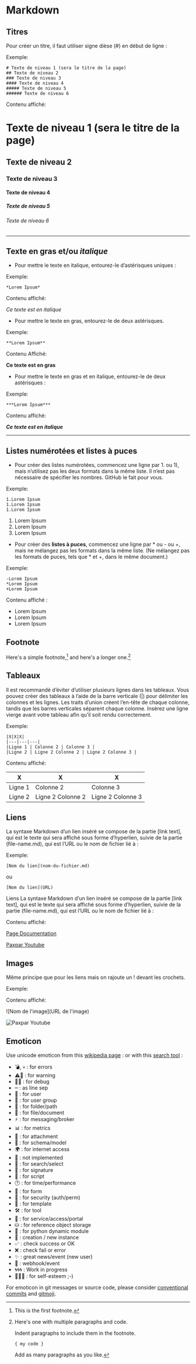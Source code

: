 # Markdown 

## Titres

Pour créer un titre, il faut utiliser signe dièse (#) en début de ligne :

Exemple:

    # Texte de niveau 1 (sera le titre de la page)
    ## Texte de niveau 2
    ### Texte de niveau 3
    #### Texte de niveau 4
    ##### Texte de niveau 5
    ###### Texte de niveau 6    

Contenu affiché:
# Texte de niveau 1 (sera le titre de la page)
## Texte de niveau 2
### Texte de niveau 3
#### Texte de niveau 4
##### Texte de niveau 5
###### Texte de niveau 6  

---

## Texte en **gras** et/ou *italique*

- Pour mettre le texte en italique, entourez-le d’astérisques uniques :

Exemple:

    *Lorem Ipsum* 

Contenu affiché:

 *Ce texte est en italique*


- Pour mettre le texte en gras, entourez-le de deux astérisques. 

Exemple:

    **Lorem Ipsum** 

 
Contenu Affiché:

**Ce texte est en gras**

- Pour mettre le texte en gras et en italique, entourez-le de deux astérisques :

Exemple:
    
    ***Lorem Ipsum*** 

Contenu affiché:

 ***Ce texte est en italique***

---

## Listes numérotées et listes à puces

- Pour créer des listes numérotées, commencez une ligne par 1. ou 1), 
mais n’utilisez pas les deux formats dans la même liste. Il n’est pas nécessaire de spécifier les nombres. GitHub le fait pour vous.

Exemple:

    1.Lorem Ipsum
    1.Lorem Ipsum
    1.Lorem Ipsum


1. Lorem Ipsum
1. Lorem Ipsum
1. Lorem Ipsum

- Pour créer des **listes à puces**, commencez une ligne par * ou - ou +, mais ne mélangez pas les formats dans la même liste. (Ne mélangez pas les formats de puces, tels que * et +, dans le même document.)

Exemple:

    -Lorem Ipsum
    *Lorem Ipsum
    +Lorem Ipsum

Contenu affiché :

- Lorem Ipsum
- Lorem Ipsum
- Lorem Ipsum


## Footnote

Here's a simple footnote,[^1] and here's a longer one.[^bignote]

[^1]: This is the first footnote.

[^bignote]: Here's one with multiple paragraphs and code.

    Indent paragraphs to include them in the footnote.

    `{ my code }`

    Add as many paragraphs as you like.

    
## Tableaux

 Il est recommandé d’éviter d’utiliser plusieurs lignes dans les tableaux. Vous pouvez créer des tableaux à l’aide de la barre verticale (|) pour délimiter les colonnes et les lignes. Les traits d’union créent l’en-tête de chaque colonne, tandis que les barres verticales séparent chaque colonne. Insérez une ligne vierge avant votre tableau afin qu’il soit rendu correctement.

 Exemple: 

    |X|X|X|
    |---|---|---|
    |Ligne 1 | Colonne 2 | Colonne 3 |
    |Ligne 2 | Ligne 2 Colonne 2 | Ligne 2 Colonne 3 |

Contenu affiché:

|X|X|X|
|---|---|---|
|Ligne 1 | Colonne 2 | Colonne 3 |
|Ligne 2 | Ligne 2 Colonne 2 | Ligne 2 Colonne 3 |

## Liens

La syntaxe Markdown d’un lien inséré se compose de la partie [link text], qui est le texte qui sera affiché sous forme d’hyperlien, suivie de la partie (file-name.md), qui est l’URL ou le nom de fichier lié à :

Exemple:

    [Nom du lien](nom-du-fichier.md)

ou
    
    [Nom du lien](URL)



Liens
La syntaxe Markdown d’un lien inséré se compose de la partie [link text], qui est le texte qui sera affiché sous forme d’hyperlien, suivie de la partie (file-name.md), qui est l’URL ou le nom de fichier lié à :

Contenu affiché:

[Page Documentation](documentation.md) 

[Paxpar Youtube](https://www.youtube.com/channel/UC33eRipJqRuqWTpTMm66obQ?app=desktop)

## Images

Même principe que pour les liens mais on rajoute un ! devant les crochets.

Exemple:

Contenu affiché:

![Nom de l'image](URL de l'image)

![Paxpar Youtube](https://encrypted-tbn0.gstatic.com/images?q=tbn:ANd9GcSVAXYClSDK1Z0aoRE7freBsOiC-eGC43wzY6hy3bgVkw&s)



## Emoticon

Use unicode emoticon
from this [wikipedia page](https://fr.wikipedia.org/wiki/Table_des_caract%C3%A8res_Unicode/U1F300) :
or with this [search tool](https://unicode-table.com/en/sets/emoji/) :

* 💣, 💀 : for errors
* ⚠🚨 : for warning
* 🐛🔧 : for debug
* ┉ : as line sep
* 👤 : for user
* 👥 : for user group
* 📂 : for folder/path
* 📄 : for file/document
* ⚡ :  for messaging/broker
* 📊 : for metrics
* 📎 : for attachment
* 📐 : for schema/model
* 🌍 : for internet access
* 🖕 : not implemented
* 🔎 : for search/select
* 🔏 : for signature
* 📜 : for script
* 🕐 : for time/performance
* 📝 : for form
* 👮 : for security (auth/perm)
* 💅 : for template
* 🛠 : for tool
* 🏃 : for service/access/portal
* ⛁ : for reference object storage
* 💢 : for python dynamic module
* 🐣 : creation / new instance
* ✅ : check success or OK
* ❌ : check fail or error
* ✨ : great news/event (new user)
* 🔔 : webhook/event
* 🌀🌀🌀 : Work in progress
* 🌟🌟🌟 : for self-esteem ;-)

For emoticon in git messages or source code, please consider [conventional commits](https://www.conventionalcommits.org/)
and [gitmoji](https://gitmoji.dev/).
